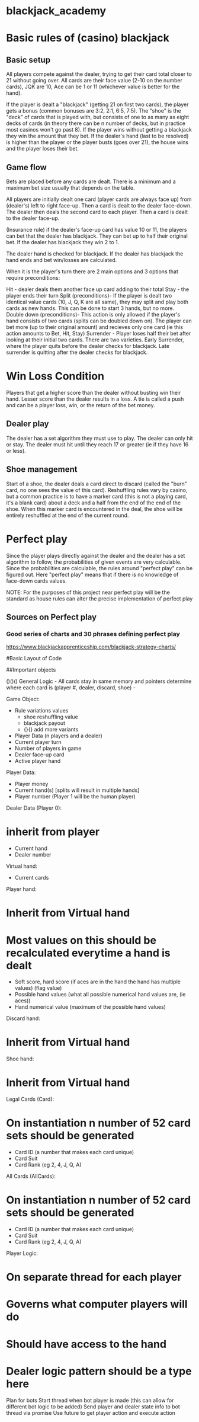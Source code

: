 # blackjack_academy

# Basic rules of (casino) blackjack

## Basic setup
All players compete against the dealer, trying to get their card total closer to 21 without going over.  All cards are their face value (2-10 on the number cards), JQK are 10, Ace can be 1 or 11 (whichever value is better for the hand).

If the player is dealt a "blackjack" (getting 21 on first two cards), the player gets a bonus (common bonuses are 3:2, 2:1, 6:5, 7:5).  The "shoe" is the "deck" of cards that is played with, but consists of one to as many as eight decks of cards (in theory there can be n number of decks, but in practice most casinos won't go past 8).  If the player wins without getting a blackjack they win the amount that they bet.  If the dealer's hand (last to be resolved) is higher than the player or the player busts (goes over 21), the house wins and the player loses their bet.

## Game flow
Bets are placed before any cards are dealt.  There is a minimum and a maximum bet size usually that depends on the table.

All players are initially dealt one card (player cards are always face up) from (dealer's) left to right face-up.  Then a card is dealt to the dealer face-down.  The dealer then deals the second card to each player. Then a card is dealt to the dealer face-up.

(Insurance rule) if the dealer's face-up card has value 10 or 11, the players can bet that the dealer has blackjack.  They can bet up to half their original bet.  If the dealer has blackjack they win 2 to 1.

The dealer hand is checked for blackjack.  If the dealer has blackjack the hand ends and bet win/losses are calculated.

When it is the player's turn there are 2 main options and 3 options that require preconditions:

Hit - dealer deals them another face up card adding to their total
Stay - the player ends their turn
Split (preconditions)- If the player is dealt two identical value cards (10, J, Q, K are all same), they may split and play both cards as new hands.  This can be done to start 3 hands, but no more.
Double down (preconditions)- This action is only allowed if the player's hand consists of two cards (splits can be doubled down on).  The player can bet more (up to their original amount) and recieves only one card (ie this action amounts to Bet, Hit, Stay)
Surrender - Player loses half their bet after looking at their initial two cards.  There are two varieties.  Early Surrender, where the player quits before the dealer checks for blackjack.  Late surrender is quitting after the dealer checks for blackjack.

# Win Loss Condition
Players that get a higher score than the dealer without busting win their hand.  Lesser score than the dealer results in a loss.  A tie is called a push and can be a player loss, win, or the return of the bet money.

## Dealer play
The dealer has a set algorithm they must use to play.  The dealer can only hit or stay.  The dealer must hit until they reach 17 or greater (ie if they have 16 or less).

## Shoe management
Start of a shoe, the dealer deals a card direct to discard (called the "burn" card, no one sees the value of this card).  Reshuffling rules vary by casino, but a common practice is to have a marker card (this is not a playing card, it's a blank card) about a deck and a half from the end of the end of the shoe.  When this marker card is encountered in the deal, the shoe will be entirely reshuffled at the end of the current round.

# Perfect play
Since the player plays directly against the dealer and the dealer has a set algorithm to follow, the probabilities of given events are very calculable.  Since the probabilities are calculable, the rules around "perfect play" can be figured out.  Here "perfect play" means that if there is no knowledge of face-down cards values.

NOTE: For the purposes of this project near perfect play will be the standard as house rules can alter the precise implementation of perfect play

## Sources on Perfect play
### Good series of charts and 30 phrases defining perfect play
https://www.blackjackapprenticeship.com/blackjack-strategy-charts/


#Basic Layout of Code

##Important objects

()()()  General Logic
         - All cards stay in same memory and pointers determine where each card is (player #, dealer, discard, shoe)
         - 

Game Object:
 - Rule variations values
   - shoe reshuffling value
   - blackjack payout
   - {}{} add more variants
 - Player Data (n players and a dealer)
 - Current player turn
 - Number of players in game
 - Dealer face-up card
 - Active player hand 
 
Player Data:
 - Player money
 - Current hand(s) [splits will result in multiple hands]
 - Player number (Player 1 will be the human player)

Dealer Data (Player 0):
  # inherit from player
 - Current hand
 - Dealer number

Virtual hand:
  - Current cards

Player hand:
  # Inherit from Virtual hand
  # Most values on this should be recalculated everytime a hand is dealt
 - Soft score, hard score (if aces are in the hand the hand has multiple values) (flag value)
 - Possible hand values (what all possible numerical hand values are, (ie aces))
 - Hand numerical value (maximum of the possible hand values)

Discard hand:
  # Inherit from Virtual hand

Shoe hand:
  # Inherit from Virtual hand

Legal Cards (Card):
  # On instantiation n number of 52 card sets should be generated
 - Card ID (a number that makes each card unique)
 - Card Suit
 - Card Rank (eg 2, 4, J, Q, A)

All Cards (AllCards):
  # On instantiation n number of 52 card sets should be generated
 - Card ID (a number that makes each card unique)
 - Card Suit
 - Card Rank (eg 2, 4, J, Q, A)


Player Logic:
  # On separate thread for each player
  # Governs what computer players will do
  # Should have access to the hand
  # Dealer logic pattern should be a type here
  



Plan for bots
  Start thread when bot player is made (this can allow for different bot logic to be added)
  Send player and dealer state info to bot thread via promise
  Use future to get player action and execute action